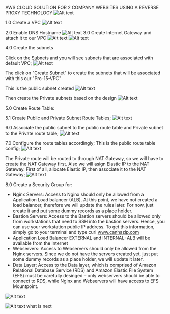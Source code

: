 AWS CLOUD SOLUTION FOR 2 COMPANY WEBSITES USING A REVERSE PROXY TECHNOLOGY
![Alt text](image.png)

1.0 Create a VPC
![Alt text](image-1.png)

2.0 Enable DNS Hostname
![Alt text](image-2.png)
3.0 Create Internet Gateway and attach it to our VPC
![Alt text](image-3.png)
![Alt text](image-4.png)

4.0 Create the subnets

Click on the Subnets and you will see subnets that are associated with default VPC;
![Alt text](image-5.png)

The click on "Create Subnet" to create the subnets that will be associated with this our "Pro-15-VPC"

This is the public subnet created
![Alt text](image-6.png)

Then create the Private subnets based on the design
![Alt text](image-7.png)

5.0 Create Route Table:

5.1 Create Public and Private Subnet Route Tables;
![Alt text](image-8.png)

6.0 Associate the public subnet to the public route table and Private subnet to the Private route table;
![Alt text](image-9.png)

7.0 Configure the route tables accordingly;
This is the public route table config;
![Alt text](image-10.png)

The Private route will be routed to through NAT Gateway, so we will have to create the NAT Gateway first. Also we will asign Elastic IP to the NAT Gateway.
First of all, allocate Elastic IP, then associate it to the NAT Gateway;
![Alt text](image-11.png)

8.0 Create a Security Group for:
* Nginx Servers: Access to Nginx should only be allowed from a Application Load balancer (ALB). At this point, we have not created a load balancer, therefore we will update the rules later. For now, just create it and put some dummy records as a place holder.
* Bastion Servers: Access to the Bastion servers should be allowed only from workstations that need to SSH into the bastion servers. Hence, you can use your workstation public IP address. To get this information, simply go to your terminal and type curl www.canhazip.com
* Application Load Balancer EXTERNAL and INTERNAL: ALB will be available from the Internet
* Webservers: Access to Webservers should only be allowed from the Nginx servers. Since we do not have the servers created yet, just put some dummy records as a place holder, we will update it later.
* Data Layer: Access to the Data layer, which is comprised of Amazon Relational Database Service (RDS) and Amazon Elastic File System (EFS) must be carefully desinged – only webservers should be able to connect to RDS, while Nginx and Webservers will have access to EFS Mountpoint.

![Alt text](image-12.png)

![Alt text](image-13.png)
what is next


